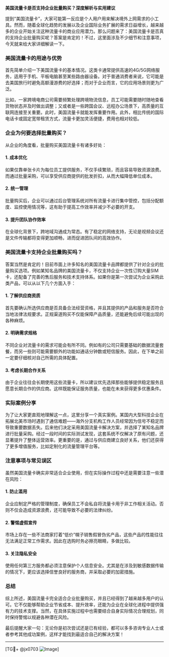 **美国流量卡是否支持企业批量购买？深度解析与实用建议**

提到“美国流量卡”，大家可能第一反应是个人用户用来解决境外上网需求的小工具。然而，随着全球化趋势的发展以及企业国际业务扩展的需求日益增长，越来越多的企业开始关注这种流量卡的商业应用潜力。那么问题来了：美国流量卡是否真的支持企业批量购买呢？答案是肯定的！不过，这里面涉及不少细节和注意事项，今天就来给大家详细解读一下。

### 美国流量卡的用途与优势

首先简单介绍一下美国流量卡的基本情况。这类卡通常提供高速的4G/5G网络服务，适用于手机、平板电脑甚至某些路由器设备。对于普通消费者来说，它可能是去美国旅行时避免高额漫游费的好选择；而对于企业而言，它的应用场景则更为广泛。

比如，一家跨境电商公司需要频繁处理跨境物流信息，员工可能需要随时随地查看货物状态并及时做出调整；又或者是一些跨国会议、远程办公场景下，高质量的互联网连接至关重要。此时，美国流量卡就能发挥重要作用。此外，相比传统的国际电话卡或固定宽带租赁方式，流量卡更加灵活便捷，费用也相对较低。

### 企业为何要选择批量购买？

从企业的角度看，批量购买美国流量卡有诸多好处：

#### 1. **成本优化**
   如果仅靠单张卡片为每位员工提供服务，不仅手续繁琐，而且容易导致资源浪费。而通过批量采购，可以享受供应商提供的批发折扣，从而大幅降低单位成本。

#### 2. **统一管理**
   批量购买后，企业可以通过后台管理系统对所有流量卡进行集中管控，包括分配额度、监控使用情况等，这有助于提高工作效率并减少不必要的开支。

#### 3. **提升团队协作效率**
   在全球化背景下，跨地域沟通成为常态。有了稳定的网络支持，无论是视频会议还是文件传输都将变得更加顺畅，进而促进团队间的高效协作。

### 美国流量卡支持企业批量购买吗？

答案当然是肯定的！目前市面上许多知名的美国流量卡品牌都提供了针对企业的批量购买选项。例如某知名品牌的美国流量卡，不仅支持企业一次性订购大量SIM卡，还配备了完善的售后服务和技术支持体系。如果你是第一次尝试为企业采购此类产品，可以从以下几个方面入手：

#### 1. **了解供应商资质**
   首先要确认所选供应商是否具备合法经营资格，并且其提供的产品和服务是否符合当地法律法规要求。正规渠道购买不仅能保障产品质量，还能避免后续可能出现的各种麻烦。

#### 2. **明确需求规格**
   不同企业对流量卡的需求可能会有所不同。例如有的公司只需要基础的数据流量套餐，而另一些则可能需要额外的功能如通话分钟数或短信服务。因此，在下单之前一定要仔细核对自己所需的具体配置。

#### 3. **考虑长期合作关系**
   由于企业往往会长期使用这些流量卡，所以建议优先选择那些能够提供稳定服务且愿意长期合作的供应商。这样既能保证服务质量，也能在未来获得更多优惠条件。

### 实际案例分享

为了让大家更直观地理解这一点，这里分享一个真实案例。某国内大型科技企业在拓展北美市场时遇到了通信难题——海外分支机构工作人员经常因为信号不稳定而导致重要数据丢失。后来他们决定采用美国流量卡解决方案，并选择了某知名品牌进行批量采购。经过一段时间的实际测试发现，这套系统不仅解决了原有问题，还显著提升了整体运营效率。更重要的是，通过与供应商建立良好关系，他们还获得了更多增值服务，比如定制化的流量管理平台等。

### 注意事项与常见误区

虽然美国流量卡确实非常适合企业使用，但在实际操作过程中还是需要注意一些潜在风险：

#### 1. **防止滥用**
   企业应制定严格的管理制度，确保员工不会私自将流量卡用于非工作相关活动。否则不仅会造成资源浪费，还可能导致不必要的法律纠纷。

#### 2. **警惕虚假宣传**
   市场上存在一些不法商家打着“低价”幌子销售假冒伪劣产品，这些产品的性能往往无法满足正常工作需求。因此在选购时务必擦亮眼睛，多做比较。

#### 3. **关注隐私安全**
   使用任何第三方服务都必须注意保护个人信息安全。尤其是在涉及到敏感数据传输的情况下，更应该选择信誉良好的服务商，并采取必要的加密措施。

### 总结

综上所述，美国流量卡完全适合企业批量购买，并且已经得到了越来越多用户的认可。它不仅能够帮助企业节省成本、提升效率，还能为企业在全球化进程中提供强有力的技术支撑。当然，在具体实施过程中也需要结合自身实际情况合理规划，同时保持警惕以规避各种潜在风险。

最后提醒大家一句：无论你是初次尝试还是已有经验，都可以多多咨询专业人士或者参考其他成功案例，这样才能找到最适合自己的解决方案！

---

[TG💪+ @jx0703 ![Image](https://github.com/user-attachments/assets/dbca1d08-cadb-493c-b0ec-ad6f7a83f270)]
